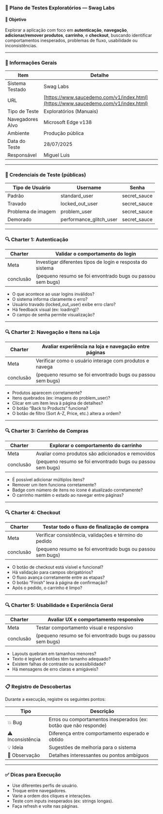 ### 🧭 Plano de Testes Exploratórios — Swag Labs

#### 🎯 Objetivo

Explorar a aplicação com foco em **autenticação**, **navegação**, **adicionar/remover produtos**, **carrinho**, e **checkout**, buscando identificar comportamentos inesperados, problemas de fluxo, usabilidade ou inconsistências.

---

### 📌 Informações Gerais

| Item             | Detalhe                                                                            |
| ---------------- | ---------------------------------------------------------------------------------- |
| Sistema Testado  | Swag Labs                                                                          |
| URL              | [https://www.saucedemo.com/v1/index.html](https://www.saucedemo.com/v1/index.html) |
| Tipo de Teste    | Exploratórios (Manuais)                                                            |
| Navegadores Alvo | Microsoft Edge v138                                                              |
| Ambiente         | Produção pública                                                                   |
| Data do Teste    | 28/07/2025                                                           |
| Responsável      | Miguel Luis                                                                        |

---

### 🧪 Credenciais de Teste (públicas)

| Tipo de Usuário    | Username                  | Senha         |
| ------------------ | ------------------------- | ------------- |
| Padrão             | standard\_user            | secret\_sauce |
| Travado            | locked\_out\_user         | secret\_sauce |
| Problema de imagem | problem\_user             | secret\_sauce |
| Demorado           | performance\_glitch\_user | secret\_sauce |

---

### 🔍 Charter 1: Autenticação

| Charter          | Validar o comportamento do login                           |
| ---------------- | ---------------------------------------------------------- |
| Meta             | Investigar diferentes tipos de login e resposta do sistema |
|conclusão |                                         (pequeno resumo se foi envontrado bugs ou passou sem bugs)                   |

* O que acontece ao usar logins inválidos?
* O sistema informa claramente o erro?
* Usuário travado (locked\_out\_user) exibe erro claro?
* Há feedback visual (ex: loading)?
* O campo de senha permite visualização?

---

### 🔍 Charter 2: Navegação e Itens na Loja

| Charter          | Avaliar experiência na loja e navegação entre páginas   |
| ---------------- | ------------------------------------------------------- |
| Meta             | Verificar como o usuário interage com produtos e navega |
|conclusão |                                         (pequeno resumo se foi envontrado bugs ou passou sem bugs)                   |

* Produtos aparecem corretamente?
* Itens quebrados (ex: imagens do problem\_user)?
* Clicar em um item leva à página de detalhes?
* O botão “Back to Products” funciona?
* O botão de filtro (Sort A-Z, Price, etc.) altera a ordem?

---

### 🔍 Charter 3: Carrinho de Compras

| Charter          | Explorar o comportamento do carrinho              |
| ---------------- | ------------------------------------------------- |
| Meta             | Avaliar como produtos são adicionados e removidos |
|conclusão |                                         (pequeno resumo se foi envontrado bugs ou passou sem bugs)                   |

* É possível adicionar múltiplos itens?
* Remover um item funciona corretamente?
* Badge com número de itens no ícone é atualizado corretamente?
* O carrinho mantém o estado ao navegar entre páginas?

---

### 🔍 Charter 4: Checkout

| Charter          | Testar todo o fluxo de finalização de compra           |
| ---------------- | ------------------------------------------------------ |
| Meta             | Verificar consistência, validações e término do pedido |
|conclusão |                                         (pequeno resumo se foi envontrado bugs ou passou sem bugs)                   |

* O botão de checkout está visível e funcional?
* Há validação para campos obrigatórios?
* O fluxo avança corretamente entre as etapas?
* O botão “Finish” leva à página de confirmação?
* Após o pedido, o carrinho é limpo?

---

### 🔍 Charter 5: Usabilidade e Experiência Geral

| Charter          | Avaliar UX e comportamento responsivo    |
| ---------------- | ---------------------------------------- |
| Meta             | Testar comportamento visual e responsivo |
|conclusão |                                         (pequeno resumo se foi envontrado bugs ou passou sem bugs)                   |

* Layouts quebram em tamanhos menores?
* Texto é legível e botões têm tamanho adequado?
* Existem falhas de contraste ou acessibilidade?
* Há mensagens de erro claras e amigáveis?

---

### 📋 Registro de Descobertas

Durante a execução, registre os seguintes pontos:

| Tipo              | Descrição                                                        |
| ----------------- | ---------------------------------------------------------------- |
| 💥 Bug            | Erros ou comportamentos inesperados (ex: botão que não responde) |
| ⚠️ Inconsistência | Diferença entre comportamento esperado e obtido                  |
| 💡 Ideia          | Sugestões de melhoria para o sistema                             |
| 🤔 Observação     | Detalhes interessantes ou pontos ambíguos                        |

---

### ✅ Dicas para Execução

* Use diferentes perfis de usuário.
* Troque entre navegadores.
* Varie a ordem dos cliques e interações.
* Teste com inputs inesperados (ex: strings longas).
* Faça refresh e volte nas páginas.

